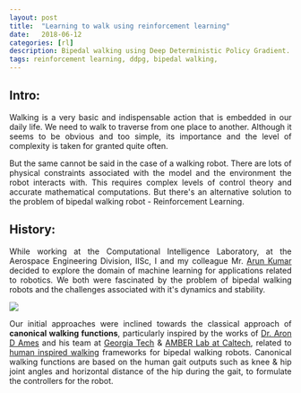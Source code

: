 ```yaml
---
layout: post
title:  "Learning to walk using reinforcement learning"
date:   2018-06-12
categories: [rl]
description: Bipedal walking using Deep Deterministic Policy Gradient.
tags: reinforcement learning, ddpg, bipedal walking,
---
```


## Intro:  
<p style="text-align:justify">Walking is a very basic and indispensable action that is embedded in our daily life. We need to walk to traverse from one place to another. Although it seems to be obvious and too simple, its importance and the level of complexity is taken for granted quite often.</p>
<p style="text-align:justify">But the same cannot be said in the case of a walking robot. There are lots of physical constraints associated with the model and the environment the robot interacts with. This requires complex levels of control theory and accurate mathematical computations. But there's an alternative solution to the problem of bipedal walking robot - Reinforcement Learning.</p>

## History:
<p style="text-align:justify">While working at the Computational Intelligence Laboratory, at the Aerospace Engineering Division, IISc, I and my colleague Mr. <a href="https://www.linkedin.com/in/ioarun/" class="md-link">Arun Kumar</a> decided to explore the domain of machine learning for applications related to robotics. We both were fascinated by the problem of bipedal walking robots and the challenges associated with it's dynamics and stability.</p>

<div class="row">
  <div class="col-md-5">
      <img class="rimg" src="{{ site.github.url }}/media/blog/human_inputs.png"/>
  </div>
  <div class="col-md-7">
        <p style="text-align:justify">
          Our initial approaches were inclined towards the classical approach of <strong>canonical walking functions</strong>, particularly inspired by the works of <a href="http://ames.gatech.edu/" class="md-link"> Dr. Aron D Ames</a> and his team at <a href="https://www.gatech.edu/" class="md-link">Georgia Tech</a> & <a href="http://www.bipedalrobotics.com/" class="md-link">AMBER Lab at Caltech</a>, related to <a href="http://ames.gatech.edu/ijbbr_2014.pdf" class="md-link">human inspired walking</a> frameworks for bipedal walking robots. Canonical walking functions are based on the human gait outputs such as knee & hip joint angles and horizontal distance of the hip during the gait, to formulate the controllers for the robot.
        </p>
        <!-- <a href="https://github.com/nav74neet/rl_ardrone" class="md-link btn-default btn rbtn">code</a>
        <a href="https://arxiv.org/abs/1801.05086" class="md-link btn-default btn rbtn">paper</a>
        <a href="https://www.youtube.com/watch?v=SDqPfhUeoCo&feature=youtu.be" class="md-link btn-default btn rbtn">video</a> -->
   </div>
</div>
